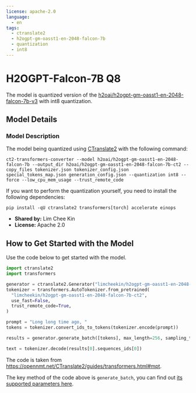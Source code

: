 ```yaml
---
license: apache-2.0
language:
  - en
tags:
  - ctranslate2
  - h2ogpt-gm-oasst1-en-2048-falcon-7b
  - quantization
  - int8
---
```


# H2OGPT-Falcon-7B Q8

The model is quantized version of the [h2oai/h2ogpt-gm-oasst1-en-2048-falcon-7b-v3](https://huggingface.co/h2oai/h2ogpt-gm-oasst1-en-2048-falcon-7b-v3) with int8 quantization.

## Model Details

### Model Description

The model being quantized using [CTranslate2](https://opennmt.net/CTranslate2/) with the following command:

```
ct2-transformers-converter --model h2oai/h2ogpt-gm-oasst1-en-2048-falcon-7b --output_dir h2oai/h2ogpt-gm-oasst1-en-2048-falcon-7b-ct2 --copy_files tokenizer.json tokenizer_config.json special_tokens_map.json generation_config.json --quantization int8 --force --low_cpu_mem_usage --trust_remote_code
```

If you want to perform the quantization yourself, you need to install the following dependencies:

```
pip install -qU ctranslate2 transformers[torch] accelerate einops
```

- **Shared by:** Lim Chee Kin
- **License:** Apache 2.0

## How to Get Started with the Model

Use the code below to get started with the model.

```python
import ctranslate2
import transformers

generator = ctranslate2.Generator("limcheekin/h2ogpt-gm-oasst1-en-2048-falcon-7b-ct2")
tokenizer = transformers.AutoTokenizer.from_pretrained(
  "limcheekin/h2ogpt-gm-oasst1-en-2048-falcon-7b-ct2",
  use_fast=False,
  trust_remote_code=True,
)

prompt = "Long long time ago, "
tokens = tokenizer.convert_ids_to_tokens(tokenizer.encode(prompt))

results = generator.generate_batch([tokens], max_length=256, sampling_topk=10)

text = tokenizer.decode(results[0].sequences_ids[0])
```

The code is taken from https://opennmt.net/CTranslate2/guides/transformers.html#mpt.

The key method of the code above is `generate_batch`, you can find out [its supported parameters here](https://opennmt.net/CTranslate2/python/ctranslate2.Generator.html#ctranslate2.Generator.generate_batch).

